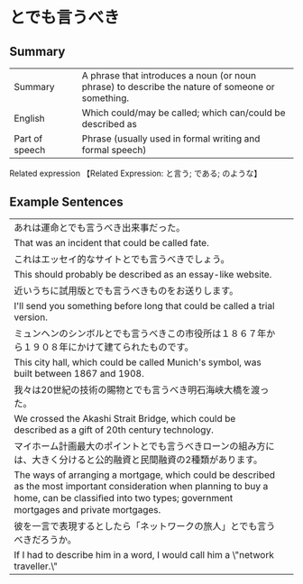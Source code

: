 # とでも言うべき

## Summary

<table><tr>   <td>Summary<td>   <td>A phrase that introduces a noun (or noun phrase) to describe the nature of someone or something.</td><tr><tr>   <td>English<td>   <td>Which could/may be called; which can/could be described as</td><tr><tr>   <td>Part of speech<td>   <td>Phrase (usually used in formal writing and formal speech)</td><tr></table><tr>   <td>Related expression<td>   <td>【Related Expression: と言う; である; のような】</td><tr></table></table>

## Example Sentences

<table><tr><td>あれは運命とでも言うべき出来事だった。<td><tr><tr><td>That was an incident that could be called fate.<td><tr><tr><td>これはエッセイ的なサイトとでも言うべきでしょう。<td><tr><tr><td>This should probably be described as an essay-like website.<td><tr><tr><td>近いうちに試用版とでも言うべきものをお送りします。<td><tr><tr><td>I'll send you something before long that could be called a trial version.<td><tr><tr><td>ミュンヘンのシンボルとでも言うべきこの市役所は１８６７年から１９０８年にかけて建てられたものです。<td><tr><tr><td>This city hall, which could be called Munich's symbol, was built between 1867 and 1908.<td><tr><tr><td>我々は20世紀の技術の賜物とでも言うべき明石海峡大橋を渡った。<td><tr><tr><td>We crossed the Akashi Strait Bridge, which could be described as a gift of 20th century technology.<td><tr><tr><td>マイホーム計画最大のポイントとでも言うべきローンの組み方には、大きく分けると公的融資と民間融資の2種類があります。<td><tr><tr><td>The ways of arranging a mortgage, which could be described as the most important consideration when planning to buy a home, can be classiﬁed into two types; government mortgages and private mortgages.<td><tr><tr><td>彼を一言で表現するとしたら「ネットワークの旅人」とでも言うべきだろうか。<td><tr><tr><td>If I had to describe him in a word, I would call him a \"network traveller.\"<td><tr></table>

